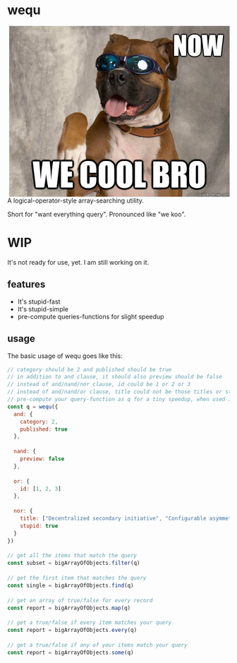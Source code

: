 # wequ

<img src="./logo.jpg" alt="now we cool bro (picture of dog with sunglasses)" align="right" />

A logical-operator-style array-searching utility.

Short for "want everything query". Pronounced like "we koo".

# WIP

It's not ready for use, yet. I am still working on it.


## features

- It's stupid-fast
- It's stupid-simple
- pre-compute queries-functions for slight speedup


## usage

The basic usage of wequ goes like this:

```js
// category should be 2 and published should be true
// in addition to and clause, it should also preview should be false
// instead of and/nand/nor clause, id could be 1 or 2 or 3
// instead of and/nand/or clause, title could not be those titles or stupid could be false to trigger a match
// pre-compute your query-function as q for a tiny speedup, when used in multiple places
const q = wequ({
  and: {
    category: 2,
    published: true
  },

  nand: {
    preview: false
  },
  
  or: {
    id: [1, 2, 3]
  },

  nor: {
    title: ["Decentralized secondary initiative", "Configurable asymmetric alliance"],
    stupid: true
  }
})

// get all the items that match the query
const subset = bigArrayOfObjects.filter(q)

// get the first item that matches the query
const single = bigArrayOfObjects.find(q)

// get an array of true/false for every record
const report = bigArrayOfObjects.map(q)

// get a true/false if every item matches your query
const report = bigArrayOfObjects.every(q)

// get a true/false if any of your items match your query
const report = bigArrayOfObjects.some(q)
```



